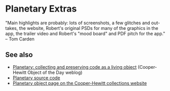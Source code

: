 Planetary Extras
=========

"Main highlights are probably: lots of screenshots, a few glitches and out-takes, the website, Robert's original PSDs for many of the graphics in the app, the trailer video and Robert's "mood board" and PDF pitch for the app." – Tom Carden

See also
--

* [Planetary: collecting and preserving code as a living object](https://www.cooperhewitt.org/object-of-the-day/2013/08/26/planetary-collecting-and-preserving-code-living-object) (Cooper-Hewitt Object of the Day weblog)
* [Planetary source code](https://github.com/cooperhewitt/Planetary)
* [Planetary object page on the Cooper-Hewitt collections website](http://collection.cooperhewitt.org/objects/35520989/)
